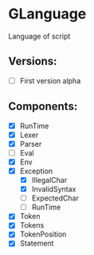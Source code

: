 # GLanguage
Language of script

## Versions:
- [ ] First version alpha

## Components:
- [x] RunTime
- [x] Lexer
- [x] Parser
- [ ] Eval
- [x] Env
- [x] Exception 
  - [x] IllegalChar
  - [x] InvalidSyntax
  - [ ] ExpectedChar
  - [ ] RunTime
- [x] Token
- [x] Tokens
- [x] TokenPosition
- [x] Statement
